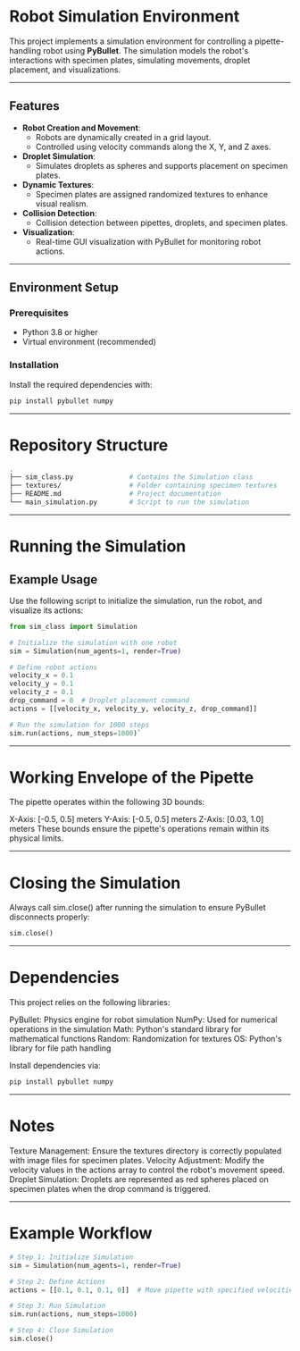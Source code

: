 # Robot Simulation Environment

This project implements a simulation environment for controlling a pipette-handling robot using **PyBullet**. The simulation models the robot's interactions with specimen plates, simulating movements, droplet placement, and visualizations.

---

## Features

- **Robot Creation and Movement**:
  - Robots are dynamically created in a grid layout.
  - Controlled using velocity commands along the X, Y, and Z axes.
- **Droplet Simulation**:
  - Simulates droplets as spheres and supports placement on specimen plates.
- **Dynamic Textures**:
  - Specimen plates are assigned randomized textures to enhance visual realism.
- **Collision Detection**:
  - Collision detection between pipettes, droplets, and specimen plates.
- **Visualization**:
  - Real-time GUI visualization with PyBullet for monitoring robot actions.

---

## Environment Setup

### Prerequisites

- Python 3.8 or higher
- Virtual environment (recommended)

### Installation

Install the required dependencies with:

```bash
pip install pybullet numpy
```
---

# Repository Structure

```bash
.
├── sim_class.py              # Contains the Simulation class
├── textures/                 # Folder containing specimen textures
├── README.md                 # Project documentation
└── main_simulation.py        # Script to run the simulation
``` 
---

# Running the Simulation

## Example Usage

Use the following script to initialize the simulation, run the robot, and visualize its actions:

```python
from sim_class import Simulation

# Initialize the simulation with one robot
sim = Simulation(num_agents=1, render=True)

# Define robot actions
velocity_x = 0.1
velocity_y = 0.1
velocity_z = 0.1
drop_command = 0  # Droplet placement command
actions = [[velocity_x, velocity_y, velocity_z, drop_command]]

# Run the simulation for 1000 steps
sim.run(actions, num_steps=1000)`
``` 
---

# Working Envelope of the Pipette

The pipette operates within the following 3D bounds:

X-Axis: [-0.5, 0.5] meters
Y-Axis: [-0.5, 0.5] meters
Z-Axis: [0.03, 1.0] meters
These bounds ensure the pipette's operations remain within its physical limits.

---

# Closing the Simulation

Always call sim.close() after running the simulation to ensure PyBullet disconnects properly:

```python
sim.close()
``` 
---

# Dependencies

This project relies on the following libraries:

PyBullet: Physics engine for robot simulation
NumPy: Used for numerical operations in the simulation
Math: Python's standard library for mathematical functions
Random: Randomization for textures
OS: Python's library for file path handling

Install dependencies via:

```bash
pip install pybullet numpy
```
---

# Notes

Texture Management: Ensure the textures directory is correctly populated with image files for specimen plates.
Velocity Adjustment: Modify the velocity values in the actions array to control the robot's movement speed.
Droplet Simulation: Droplets are represented as red spheres placed on specimen plates when the drop command is triggered.

---

# Example Workflow

```python
# Step 1: Initialize Simulation
sim = Simulation(num_agents=1, render=True)

# Step 2: Define Actions
actions = [[0.1, 0.1, 0.1, 0]]  # Move pipette with specified velocities

# Step 3: Run Simulation
sim.run(actions, num_steps=1000)

# Step 4: Close Simulation
sim.close()
```